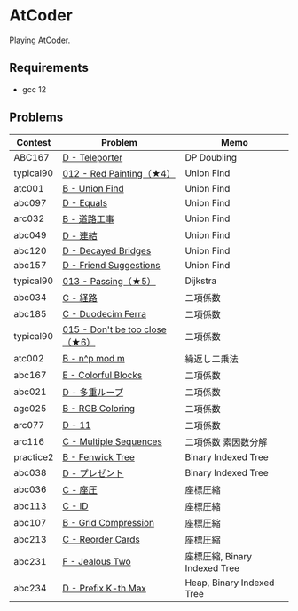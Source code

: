 # AtCoder

Playing [AtCoder](https://atcoder.jp/).

## Requirements

- gcc 12

## Problems

| Contest   | Problem                                                                                   | Memo                          |
| --------- | ----------------------------------------------------------------------------------------- | ----------------------------- |
| ABC167    | [D - Teleporter](https://atcoder.jp/contests/abc167/tasks/abc167_d)                       | DP Doubling                   |
| typical90 | [012 - Red Painting（★4）](https://atcoder.jp/contests/typical90/tasks/typical90_l)       | Union Find                    |
| atc001    | [B - Union Find](https://atcoder.jp/contests/atc001/tasks/unionfind_a)                    | Union Find                    |
| abc097    | [D - Equals](https://atcoder.jp/contests/abc097/tasks/arc097_b)                           | Union Find                    |
| arc032    | [B - 道路工事](https://atcoder.jp/contests/arc032/tasks/arc032_2)                         | Union Find                    |
| abc049    | [D - 連結](https://atcoder.jp/contests/abc049/tasks/arc065_b)                             | Union Find                    |
| abc120    | [D - Decayed Bridges](https://atcoder.jp/contests/abc120/tasks/abc120_d)                  | Union Find                    |
| abc157    | [D - Friend Suggestions](https://atcoder.jp/contests/abc157/tasks/abc157_d)               | Union Find                    |
| typical90 | [013 - Passing（★5）](https://atcoder.jp/contests/typical90/tasks/typical90_m)            | Dijkstra                      |
| abc034    | [C - 経路](https://atcoder.jp/contests/abc034/tasks/abc034_c)                             | 二項係数                      |
| abc185    | [C - Duodecim Ferra](https://atcoder.jp/contests/abc185/tasks/abc185_c)                   | 二項係数                      |
| typical90 | [015 - Don't be too close（★6）](https://atcoder.jp/contests/typical90/tasks/typical90_o) | 二項係数                      |
| atc002    | [B - n^p mod m](https://atcoder.jp/contests/atc002/tasks/atc002_b)                        | 繰返し二乗法                  |
| abc167    | [E - Colorful Blocks](https://atcoder.jp/contests/abc167/tasks/abc167_e)                  | 二項係数                      |
| abc021    | [D - 多重ループ](https://atcoder.jp/contests/abc021/tasks/abc021_d)                     | 二項係数                      |
| agc025    | [B - RGB Coloring](https://atcoder.jp/contests/agc025/tasks/agc025_b)                     | 二項係数                      |
| arc077    | [D - 11](https://atcoder.jp/contests/arc077/tasks/arc077_b)                               | 二項係数                      |
| arc116    | [C - Multiple Sequences](https://atcoder.jp/contests/arc116/tasks/arc116_c)               | 二項係数 素因数分解           |
| practice2 | [B - Fenwick Tree](https://atcoder.jp/contests/practice2/tasks/practice2_b)               | Binary Indexed Tree           |
| abc038    | [D - プレゼント](https://atcoder.jp/contests/abc038/tasks/abc038_d)                   | Binary Indexed Tree           |
| abc036    | [C - 座圧](https://atcoder.jp/contests/abc036/tasks/abc036_c)                             | 座標圧縮                      |
| abc113    | [C - ID](https://atcoder.jp/contests/abc113/tasks/abc113_c)                               | 座標圧縮                      |
| abc107    | [B - Grid Compression](https://atcoder.jp/contests/abc107/tasks/abc107_b)                 | 座標圧縮                      |
| abc213    | [C - Reorder Cards](https://atcoder.jp/contests/abc213/tasks/abc213_c)                    | 座標圧縮                      |
| abc231    | [F - Jealous Two](https://atcoder.jp/contests/abc231/tasks/abc231_f)                      | 座標圧縮, Binary Indexed Tree |
| abc234    | [D - Prefix K-th Max](https://atcoder.jp/contests/abc234/tasks/abc234_d)                  | Heap, Binary Indexed Tree     |
